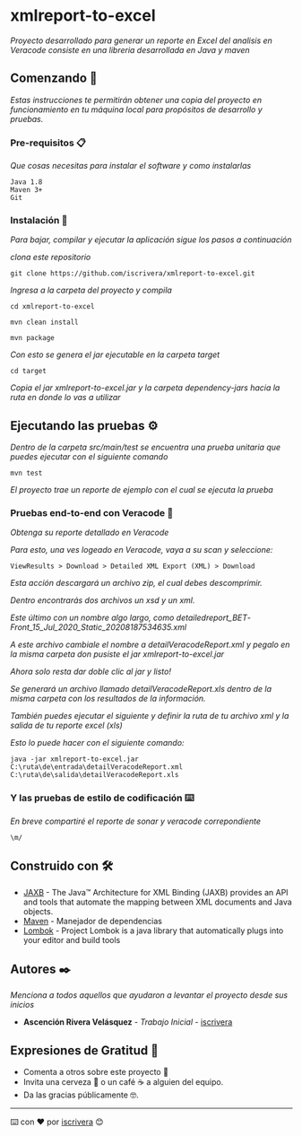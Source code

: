 # xmlreport-to-excel

_Proyecto desarrollado para generar un reporte en Excel del analisis en Veracode consiste en una libreria desarrollada en Java y maven_

## Comenzando 🚀

_Estas instrucciones te permitirán obtener una copia del proyecto en funcionamiento en tu máquina local para propósitos de desarrollo y pruebas._



### Pre-requisitos 📋

_Que cosas necesitas para instalar el software y como instalarlas_

```
Java 1.8
Maven 3+
Git
```

### Instalación 🔧

_Para bajar, compilar y ejecutar la aplicación sigue los pasos a continuación_

_clona este repositorio_

```
git clone https://github.com/iscrivera/xmlreport-to-excel.git
```

_Ingresa a la carpeta del proyecto y compila_

```
cd xmlreport-to-excel

mvn clean install

mvn package
```

_Con esto se genera el jar ejecutable en la carpeta target_

```
cd target
```

_Copia el jar xmlreport-to-excel.jar y la carpeta dependency-jars hacia la ruta en donde lo vas a utilizar_

## Ejecutando las pruebas ⚙️

_Dentro de la carpeta src/main/test se encuentra una prueba unitaria que puedes ejecutar con el siguiente comando_

```
mvn test
```

_El proyecto trae un reporte de ejemplo con el cual se ejecuta la prueba_

### Pruebas end-to-end con Veracode 🔩

_Obtenga su reporte detallado en Veracode_

_Para esto, una ves logeado en Veracode, vaya a su scan y seleccione:_

```
ViewResults > Download > Detailed XML Export (XML) > Download
```

_Esta acción descargará un archivo zip, el cual debes descomprimir._

_Dentro encontrarás dos archivos un xsd y un xml._

_Este último con un nombre algo largo, como detailedreport_BET_-_Front_15_Jul_2020_Static_20208187534635.xml_

_A este archivo cambiale el nombre a detailVeracodeReport.xml y pegalo en la misma carpeta don pusiste el jar xmlreport-to-excel.jar_

_Ahora solo resta dar doble clic al jar y listo!_

_Se generará un archivo llamado detailVeracodeReport.xls dentro de la misma carpeta con los resultados de la información._


_También puedes ejecutar el siguiente y definir la ruta de tu archivo xml y la salida de tu reporte excel (xls)_

_Esto lo puede hacer con el siguiente comando:_

```
java -jar xmlreport-to-excel.jar C:\ruta\de\entrada\detailVeracodeReport.xml C:\ruta\de\salida\detailVeracodeReport.xls
```

### Y las pruebas de estilo de codificación ⌨️

_En breve compartiré el reporte de sonar y veracode correpondiente_

```
\m/
```


## Construido con 🛠️


* [JAXB](https://javaee.github.io/jaxb-v2/) - The Java™ Architecture for XML Binding (JAXB) provides an API and tools that automate the mapping between XML documents and Java objects.
* [Maven](https://maven.apache.org/) - Manejador de dependencias
* [Lombok](https://projectlombok.org/) - Project Lombok is a java library that automatically plugs into your editor and build tools


## Autores ✒️

_Menciona a todos aquellos que ayudaron a levantar el proyecto desde sus inicios_

* **Ascención Rivera Velásquez** - *Trabajo Inicial* - [iscrivera](https://github.com/iscrivera)


## Expresiones de Gratitud 🎁

* Comenta a otros sobre este proyecto 📢
* Invita una cerveza 🍺 o un café ☕ a alguien del equipo. 
* Da las gracias públicamente 🤓.



---
⌨️ con ❤️ por [iscrivera](https://github.com/iscrivera) 😊
